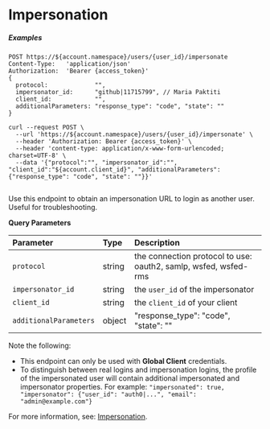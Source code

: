 # Impersonation

<h5 class="code-snippet-title">Examples</h5>

```http
POST https://${account.namespace}/users/{user_id}/impersonate
Content-Type:   'application/json'
Authorization:  'Bearer {access_token}'
{
  protocol:             "",
  impersonator_id:      "github|11715799", // Maria Paktiti
  client_id:            "",
  additionalParameters: "response_type": "code", "state": ""
}
```

```shell
curl --request POST \
  --url 'https://${account.namespace}/users/{user_id}/impersonate' \
  --header 'Authorization: Bearer {access_token}' \
  --header 'content-type: application/x-www-form-urlencoded; charset=UTF-8' \
  --data '{"protocol":"", "impersonator_id":"", "client_id":"${account.client_id}", "additionalParameters": {"response_type": "code", "state": ""}}'
```

```javascript
```

Use this endpoint to obtain an impersonation URL to login as another user. Useful for troubleshooting.

**Query Parameters**

| Parameter        | Type       | Description |
|:-----------------|:-----------|:------------|
| `protocol`       | string     | the connection protocol to use: oauth2, samlp, wsfed, wsfed-rms |
| `impersonator_id` | string    | the `user_id` of the impersonator |
| `client_id`  | string     | the  `client_id` of your client |
| `additionalParameters` | object | "response_type": "code", "state": "" |

Note the following:
- This endpoint can only be used with **Global Client** credentials.
- To distinguish between real logins and impersonation logins, the profile of the impersonated user will contain additional impersonated and impersonator properties. For example:
`"impersonated": true, "impersonator": {"user_id": "auth0|...", "email": "admin@example.com"}`

For more information, see: [Impersonation](/user-profile/user-impersonation).
